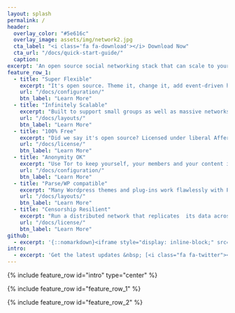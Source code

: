 ```yaml
---
layout: splash
permalink: /
header:
  overlay_color: "#5e616c"
  overlay_image: assets/img/network2.jpg
  cta_label: "<i class='fa fa-download'></i> Download Now"
  cta_url: "/docs/quick-start-guide/"
  caption:
excerpt: 'An open source social networking stack that can scale to your needs automagically.<!--<br /> <small><a href="https://github.com/mmistakes/minimal-mistakes/releases/tag/3.4.8">Latest release v3.4.8</a></small>--><br /><br /> {::nomarkdown}<iframe style="display: inline-block;" src="https://ghbtns.com/github-btn.html?user=mmistakes&repo=minimal-mistakes&type=star&count=true&size=large" frameborder="0" scrolling="0" width="160px" height="30px"></iframe> <iframe style="display: inline-block;" src="https://ghbtns.com/github-btn.html?user=mmistakes&repo=minimal-mistakes&type=fork&count=true&size=large" frameborder="0" scrolling="0" width="158px" height="30px"></iframe>{:/nomarkdown}'
feature_row_1:
  - title: "Super Flexible"
    excerpt: "It's open source. Theme it, change it, add event-driven hooks & filters, all possible."
    url: "/docs/configuration/"
    btn_label: "Learn More"
  - title: "Infinitely Scalable"
    excerpt: "Built to support small groups as well as massive networks with millions of members with no maintenance."
    url: "/docs/layouts/"
    btn_label: "Learn More"
  - title: "100% Free"
    excerpt: "Did we say it's open source? Licensed under liberal Affero Public License, it is yours to use, modify or resell."
    url: "/docs/license/"
    btn_label: "Learn More"
  - title: "Anonymity OK"
    excerpt: "Use Tor to keep yourself, your members and your content in the shadows."
    url: "/docs/configuration/"
    btn_label: "Learn More"
  - title: "Parse/WP compatible"
    excerpt: "Many Wordpress themes and plug-ins work flawlessly with Pho. API supports Parse."
    url: "/docs/layouts/"
    btn_label: "Learn More"
  - title: "Censorship Resilient"
    excerpt: "Run a distributed network that replicates  its data across geographies and remains censorship-resilient."
    url: "/docs/license/"
    btn_label: "Learn More"
github:
  - excerpt: '{::nomarkdown}<iframe style="display: inline-block;" src="https://ghbtns.com/github-btn.html?user=mmistakes&repo=minimal-mistakes&type=star&count=true&size=large" frameborder="0" scrolling="0" width="160px" height="30px"></iframe> <iframe style="display: inline-block;" src="https://ghbtns.com/github-btn.html?user=mmistakes&repo=minimal-mistakes&type=fork&count=true&size=large" frameborder="0" scrolling="0" width="158px" height="30px"></iframe>{:/nomarkdown}'
intro:
  - excerpt: 'Get the latest updates &nbsp; [<i class="fa fa-twitter"></i> @phonetworks](https://twitter.com/phonetworks){: .btn .btn--twitter}'
---
```


{% include feature_row id="intro" type="center" %}

{% include feature_row id="feature_row_1" %}

{% include feature_row id="feature_row_2" %}
